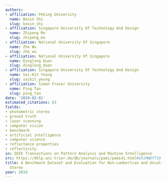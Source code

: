 ```yaml
---
authors:
- affiliation: Peking University
  name: Boxin Shi
  slug: boxin_shi
- affiliation: Singapore University Of Technology And Design
  name: Zhipeng Mo
  slug: zhipeng_mo
- affiliation: National University Of Singapore
  name: Zhe Wu
  slug: zhe_wu
- affiliation: National University Of Singapore
  name: Dinglong Duan
  slug: dinglong_duan
- affiliation: Singapore University Of Technology And Design
  name: Sai-Kit Yeung
  slug: saikit_yeung
- affiliation: Simon Fraser University
  name: Ping Tan
  slug: ping_tan
date: '2019-02-01'
estimated_citations: 63
fields:
- photometric stereo
- ground truth
- laser scanning
- computer vision
- benchmark
- artificial intelligence
- computer science
- reflectance properties
- reflectivity
in: IEEE Transactions on Pattern Analysis and Machine Intelligence
src: https://dblp.uni-trier.de/db/journals/pami/pami41.html#ShiMWDYT19
title: A Benchmark Dataset and Evaluation for Non-Lambertian and Uncalibrated Photometric
  Stereo
year: 2019
---
```

